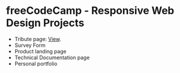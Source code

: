 # freeCodeCamp - Responsive Web Design Projects

- Tribute page: [View](https://5e447ed03ba0f6001fb05345--inspiring-allen-29579f.netlify.com/).
- Survey Form
- Product landing page
- Technical Documentation page
- Personal portfolio
